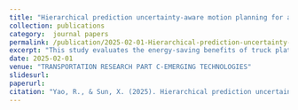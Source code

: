 ```yaml
---
title: "Hierarchical prediction uncertainty-aware motion planning for autonomous driving in lane-changing scenarios"
collection: publications
category:  journal papers
permalink: /publication/2025-02-01-Hierarchical-prediction-uncertainty-aware-motion-planning-for-autonomous-driving-in-lane-changing-scenarios
excerpt: "This study evaluates the energy-saving benefits of truck platooning across the US national highway freight network by integrating aerodynamic modeling with large-scale traffic simulations, revealing significant fuel efficiency gains and reduced emissions through optimized inter-vehicle coordination, validated via real-world freight corridor data."
date: 2025-02-01
venue: "TRANSPORTATION RESEARCH PART C-EMERGING TECHNOLOGIES"
slidesurl: 
paperurl: 
citation: "Yao, R., & Sun, X. (2025). Hierarchical prediction uncertainty-aware motion planning for autonomous driving in lane-changing scenarios. Transportation Research Part C: Emerging Technologies, 171, 104962."
---
```


